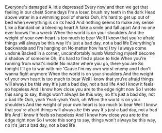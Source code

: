 Everyone's damaged
A little depressed
Every now and then we get that feeling in our chest
Some days I'm a loser, brush my teeth in the dark
Head above water in a swimming pool of sharks
Ooh, it's hard to get up out of bed when everything is on its head
And nothing seems to make any sense
Like a Bandaid on a bleeding heart
A fake a smile and fall apart
And no one ever knows I'm a wreck
When the world is on your shoulders
And the weight of your own heart is too much to bear
Well I know that you're afraid things will always be this way
It's just a bad day, not a bad life
Everything's backwards and I'm hanging on
No matter how hard I try I always come undone
Backed in a corner, uncomfortably numb
Watching myself become a shadow of someone
Oh, it's hard to find a place to hide
When you're running from what's inside
No matter where you go, there you are
So tonight I'll go to war with me
'Cause I'm my own worst enemy and I don't wanna fight anymore
When the world is on your shoulders
And the weight of your own heart is too much to bear
Well I know that you're afraid things will always be this way
It's just a bad day, not a bad life
And I know it feels so hopeless
And I know how close you are to the edge right now
So I wrote this song to say, things won't always be this way, no
It's just a bad day, not a bad life
Ooh, yeah
Yeah-yeah
Yeah, oh
When the world is on your shoulders
And the weight of your own heart is too much to bear
Well I know that you're afraid things will always be this way
It's just a bad day, not a bad life
And I know it feels so hopeless
And I know how close you are to the edge right now
So I wrote this song to say, things won't always be this way, no
It's just a bad day, not a bad life

